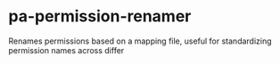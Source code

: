 # pa-permission-renamer
Renames permissions based on a mapping file, useful for standardizing permission names across differ
